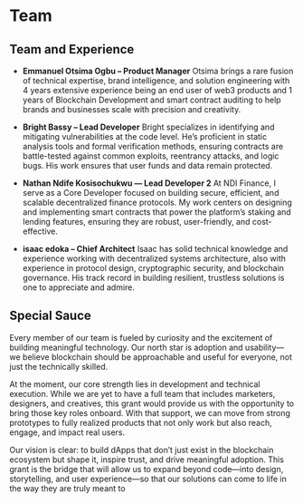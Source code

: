 # Team

## Team and Experience

* **Emmanuel Otsima Ogbu – Product Manager**
  Otsima brings a rare fusion of technical expertise, brand intelligence, and solution engineering with 4 years extensive experience being an end user of web3 products and 1 years of Blockchain Development and smart contract auditing to help brands and businesses scale with precision and creativity.

* **Bright Bassy  – Lead Developer**
  Bright specializes in identifying and mitigating vulnerabilities at the code level. He’s proficient in static analysis tools and formal verification methods, ensuring contracts are battle-tested against common exploits, reentrancy attacks, and logic bugs. His work ensures that user funds and data remain protected.

* **Nathan Ndife Kosisochukwu — Lead Developer 2**
  At NDI Finance, I serve as a Core Developer focused on building secure, efficient, and scalable decentralized finance protocols. My work centers on designing and implementing smart contracts that power the platform’s staking and lending features, ensuring they are robust, user-friendly, and cost-effective.

* **isaac edoka – Chief Architect**
 Isaac has solid technical knowledge and experience  working with decentralized systems architecture, also with experience in protocol design, cryptographic security, and blockchain governance. His track record in building resilient, trustless solutions is one to appreciate and admire.


## Special Sauce
Every member of our team is fueled by curiosity and the excitement of building meaningful technology. Our north star is adoption and usability—we believe blockchain should be approachable and useful for everyone, not just the technically skilled.

At the moment, our core strength lies in development and technical execution. While we are yet to have a full team that includes marketers, designers, and creatives, this grant would provide us with the opportunity to bring those key roles onboard. With that support, we can move from strong prototypes to fully realized products that not only work but also reach, engage, and impact real users.

Our vision is clear: to build dApps that don’t just exist in the blockchain ecosystem but shape it, inspire trust, and drive meaningful adoption. This grant is the bridge that will allow us to expand beyond code—into design, storytelling, and user experience—so that our solutions can come to life in the way they are truly meant to